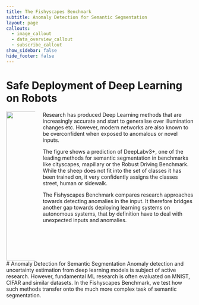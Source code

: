 ```yaml
---
title: The Fishyscapes Benchmark
subtitle: Anomaly Detection for Semantic Segmentation
layout: page
callouts:
  - image_callout
  - data_overview_callout
  - subscribe_callout
show_sidebar: false
hide_footer: false
---
```


# Safe Deployment of Deep Learning on Robots

<div class="columns">
<div class="column has-text-centered">
<img width="400px" src="{{ "/assets/img/illustration.svg" | relative_url }}" />
</div>
<div class="column" markdown="1">
Research has produced Deep Learning methods that are increasingly accurate and start to generalise over illumination changes etc. However, modern networks are also known to be overconfident when exposed to anomalous or novel inputs.

The figure shows a prediction of DeepLabv3+, one of the leading methods for semantic segmentation in benchmarks like cityscapes, mapillary or the Robust Driving Benchmark. While the sheep does not fit into the set of classes it has been trained on, it very confidently assigns the classes street, human or sidewalk.

The Fishyscapes Benchmark compares research approaches towards detecting anomalies in the input. It therefore bridges another gap towards deploying learning systems on autonomous systems, that by definition have to deal with unexpected inputs and anomalies.
</div>
</div>
# Anomaly Detection for Semantic Segmentation
Anomaly detection and uncertainty estimation from deep learning models is subject of active research. However, fundamental ML research is often evaluated on MNIST, CIFAR and similar datasets. In the Fishyscapes Benchmark, we test how such methods transfer onto the much more complex task of semantic segmentation.

